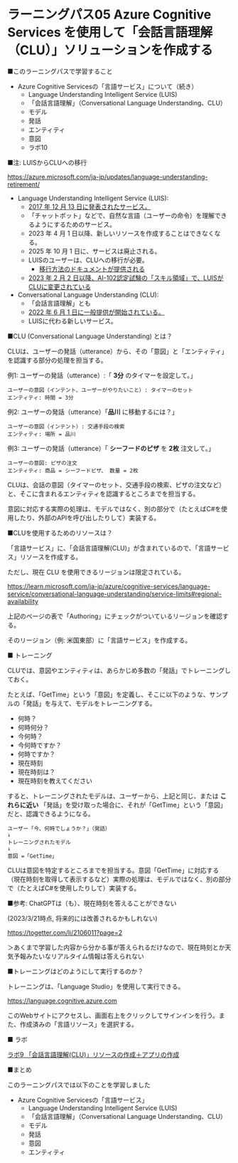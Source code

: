 # ラーニングパス05 Azure Cognitive Services を使用して「会話言語理解（CLU）」ソリューションを作成する

■このラーニングパスで学習すること

- Azure Cognitive Servicesの「言語サービス」について（続き）
  - Language Understanding Intelligent Service (LUIS)
  - 「会話言語理解」（Conversational Language Understanding、CLU）
  - モデル
  - 発話
  - エンティティ
  - 意図
  - ラボ10

■注: LUISからCLUへの移行

https://azure.microsoft.com/ja-jp/updates/language-understanding-retirement/

- Language Understanding Intelligent Service (LUIS):
  - [2017 年 12 月 13 日に発表されたサービス。](https://satonaoki.wordpress.com/2017/12/17/announcing-the-general-availability-of-azure-bot-service-and-language-understanding-enabling-developers-to-build-better-conversational-bots/)
  - 「チャットボット」などで、自然な言語（ユーザーの命令）を理解できるようにするためのサービス。
  - 2023 年 4 月 1 日以降、新しいリソースを作成することはできなくなる。
  - 2025 年 10 月 1 日に、サービスは廃止される。
  - LUISのユーザーは、CLUへの移行が必要。
    - [移行方法のドキュメントが提供される](https://learn.microsoft.com/ja-jp/azure/cognitive-services/language-service/conversational-language-understanding/how-to/migrate-from-luis?tabs=luis-portal)
  - [2023 年 2 月 2 日以降、AI-102認定試験の「スキル領域」で、LUISがCLUに変更されている](https://learn.microsoft.com/ja-jp/certifications/resources/study-guides/ai-102#change-log)
- Conversational Language Understanding (CLU):
  - 「会話言語理解」とも
  - [2022 年 6 月 1 日に一般提供が開始されている。](https://azure.microsoft.com/ja-jp/updates/general-availability-conversational-language-understanding/)
  - LUISに代わる新しいサービス。


■CLU (Conversational Language Understanding) とは？

CLUは、ユーザーの発話（utterance）から、その「意図」と「エンティティ」を認識する部分の処理を担当する。

例1: ユーザーの発話（utterance）:「 **3分** のタイマーを設定して。」

```
ユーザーの意図（インテント、ユーザーがやりたいこと）: タイマーのセット
エンティティ: 時間 = 3分
```

例2: ユーザーの発話（utterance）「**品川** に移動するには？」

```
ユーザーの意図（インテント）: 交通手段の検索
エンティティ: 場所 = 品川
```

例3: ユーザーの発話（utterance）「 **シーフードのピザ** を **2枚** 注文して。」

```
ユーザーの意図: ピザの注文
エンティティ: 商品 = シーフードピザ、 数量 = 2枚
```

CLUは、会話の意図（タイマーのセット、交通手段の検索、ピザの注文など）と、そこに含まれるエンティティを認識するところまでを担当する。

意図に対応する実際の処理は、モデルではなく、別の部分で（たとえばC#を使用したり、外部のAPIを呼び出したりして）実装する。

■CLUを使用するためのリソースは？

「言語サービス」に、「会話言語理解(CLU)」が含まれているので、「言語サービス」リソースを作成する。

ただし、現在 CLU を使用できるリージョンは限定されている。

https://learn.microsoft.com/ja-jp/azure/cognitive-services/language-service/conversational-language-understanding/service-limits#regional-availability

上記のページの表で「Authoring」にチェックがついているリージョンを確認する。

そのリージョン（例: 米国東部）に「言語サービス」を作成する。

■ トレーニング

CLUでは、意図やエンティティは、あらかじめ多数の「発話」でトレーニングしておく。

たとえば、「GetTime」という「意図」を定義し、そこに以下のような、サンプルの「発話」を与えて、モデルをトレーニングする。

- 何時？
- 何時何分？
- 今何時？
- 今何時ですか？
- 何時ですか？
- 現在時刻
- 現在時刻は？
- 現在時刻を教えてください

すると、トレーニングされたモデルは、ユーザーから、上記と同じ、または **これらに近い** 「発話」を受け取った場合に、それが「GetTime」という「意図」だと、認識できるようになる。

```
ユーザー「今、何時でしょうか？」（発話）
↓
トレーニングされたモデル
↓
意図 =「GetTime」
```

CLUは意図を特定するところまでを担当する。意図「GetTime」に対応する（現在時刻を取得して表示するなど）実際の処理は、モデルではなく、別の部分で（たとえばC#を使用したりして）実装する。

■参考: ChatGPTは（も）、現在時刻を答えることができない

(2023/3/21時点, 将来的には改善されるかもしれない)

https://togetter.com/li/2106011?page=2

＞あくまで学習した内容から分かる事が答えられるだけなので、現在時刻とか天気予報みたいなリアルタイム情報は答えられない

■トレーニングはどのようにして実行するのか？

トレーニングは、「Language Studio」を使用して実行できる。

https://language.cognitive.azure.com

このWebサイトにアクセスし、画面右上をクリックしてサインインを行う。また、作成済みの「言語リソース」を選択する。

■ ラボ

[ラボ9 「会話言語理解(CLU)」リソースの作成＋アプリの作成](lab09cs.md)

<!--
以下のラボを連続して実行します。（ラボ10を実施するにはラボ09で作成するモデルが必要です）

- [ラボ09 「会話言語理解(CLU)」リソースの作成](lab09.md)
- [ラボ10 「会話言語理解(CLU)」を使用するアプリの作成](lab10.md)
-->

■まとめ

このラーニングパスでは以下のことを学習しました

- Azure Cognitive Servicesの「言語サービス」
  - Language Understanding Intelligent Service (LUIS)
  - 「会話言語理解」（Conversational Language Understanding、CLU）
  - モデル
  - 発話
  - 意図
  - エンティティ
